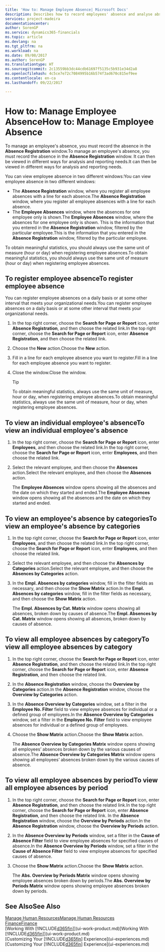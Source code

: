 ```yaml
---
title: 'How to: Manage Employee Absence| Microsoft Docs'
description: Describes how to record employees' absence and analyse absence statistics.
services: project-madeira
documentationcenter: 
author: SorenGP
ms.service: dynamics365-financials
ms.topic: article
ms.devlang: na
ms.tgt_pltfrm: na
ms.workload: na
ms.date: 09/08/2017
ms.author: SorenGP
ms.translationtype: HT
ms.sourcegitcommit: 2c13559bb3dc44cdb61697f5135c5b931e34d2a8
ms.openlocfilehash: 4c5ce7e72c7084995b16b574f3ad670c815ef9ee
ms.contentlocale: en-ca
ms.lasthandoff: 09/22/2017

---
```

# <a name="how-to-manage-employee-absence"></a><span data-ttu-id="f6016-103">How to: Manage Employee Absence</span><span class="sxs-lookup"><span data-stu-id="f6016-103">How to: Manage Employee Absence</span></span>
<span data-ttu-id="f6016-104">To manage an employee's absence, you must record the absence in the **Absence Registration** window.</span><span class="sxs-lookup"><span data-stu-id="f6016-104">To manage an employee's absence, you must record the absence in the **Absence Registration** window.</span></span> <span data-ttu-id="f6016-105">It can then be viewed in different ways for analysis and reporting needs.</span><span class="sxs-lookup"><span data-stu-id="f6016-105">It can then be viewed in different ways for analysis and reporting needs.</span></span>

<span data-ttu-id="f6016-106">You can view employee absence in two different windows:</span><span class="sxs-lookup"><span data-stu-id="f6016-106">You can view employee absence in two different windows:</span></span>

* <span data-ttu-id="f6016-107">The **Absence Registration** window, where you register all employee absences with a line for each absence.</span><span class="sxs-lookup"><span data-stu-id="f6016-107">The **Absence Registration** window, where you register all employee absences with a line for each absence.</span></span>
* <span data-ttu-id="f6016-108">The **Employee Absences** window, where the absences for one employee only is shown.</span><span class="sxs-lookup"><span data-stu-id="f6016-108">The **Employee Absences** window, where the absences for one employee only is shown.</span></span> <span data-ttu-id="f6016-109">This is the information that you entered in the **Absence Registration** window, filtered by the particular employee.</span><span class="sxs-lookup"><span data-stu-id="f6016-109">This is the information that you entered in the **Absence Registration** window, filtered by the particular employee.</span></span>

<span data-ttu-id="f6016-110">To obtain meaningful statistics, you should always use the same unit of measure (hour or day) when registering employee absences.</span><span class="sxs-lookup"><span data-stu-id="f6016-110">To obtain meaningful statistics, you should always use the same unit of measure (hour or day) when registering employee absences.</span></span>

## <a name="to-register-employee-absence"></a><span data-ttu-id="f6016-111">To register employee absence</span><span class="sxs-lookup"><span data-stu-id="f6016-111">To register employee absence</span></span>
<span data-ttu-id="f6016-112">You can register employee absences on a daily basis or at some other interval that meets your organizational needs.</span><span class="sxs-lookup"><span data-stu-id="f6016-112">You can register employee absences on a daily basis or at some other interval that meets your organizational needs.</span></span>

1. <span data-ttu-id="f6016-113">In the top right corner, choose the **Search for Page or Report** icon, enter **Absence Registration**, and then choose the related link.</span><span class="sxs-lookup"><span data-stu-id="f6016-113">In the top right corner, choose the **Search for Page or Report** icon, enter **Absence Registration**, and then choose the related link.</span></span>
2. <span data-ttu-id="f6016-114">Choose the **New** action.</span><span class="sxs-lookup"><span data-stu-id="f6016-114">Choose the **New** action.</span></span>
3. <span data-ttu-id="f6016-115">Fill in a line for each employee absence you want to register.</span><span class="sxs-lookup"><span data-stu-id="f6016-115">Fill in a line for each employee absence you want to register.</span></span>
4. <span data-ttu-id="f6016-116">Close the window.</span><span class="sxs-lookup"><span data-stu-id="f6016-116">Close the window.</span></span>

    > [!Tip]
    > <span data-ttu-id="f6016-117">To obtain meaningful statistics, always use the same unit of measure, hour or day, when registering employee absences.</span><span class="sxs-lookup"><span data-stu-id="f6016-117">To obtain meaningful statistics, always use the same unit of measure, hour or day, when registering employee absences.</span></span>

## <a name="to-view-an-individual-employees-absence"></a><span data-ttu-id="f6016-118">To view an individual employee's absence</span><span class="sxs-lookup"><span data-stu-id="f6016-118">To view an individual employee's absence</span></span>
1. <span data-ttu-id="f6016-119">In the top right corner, choose the **Search for Page or Report** icon, enter **Employees**, and then choose the related link.</span><span class="sxs-lookup"><span data-stu-id="f6016-119">In the top right corner, choose the **Search for Page or Report** icon, enter **Employees**, and then choose the related link.</span></span>
2. <span data-ttu-id="f6016-120">Select the relevant employee, and then choose the **Absences** action.</span><span class="sxs-lookup"><span data-stu-id="f6016-120">Select the relevant employee, and then choose the **Absences** action.</span></span>

    <span data-ttu-id="f6016-121">The **Employee Absences** window opens showing all the absences and the date on which they started and ended.</span><span class="sxs-lookup"><span data-stu-id="f6016-121">The **Employee Absences** window opens showing all the absences and the date on which they started and ended.</span></span>

## <a name="to-view-an-employees-absence-by-categories"></a><span data-ttu-id="f6016-122">To view an employee's absence by categories</span><span class="sxs-lookup"><span data-stu-id="f6016-122">To view an employee's absence by categories</span></span>
1. <span data-ttu-id="f6016-123">In the top right corner, choose the **Search for Page or Report** icon, enter **Employees**, and then choose the related link.</span><span class="sxs-lookup"><span data-stu-id="f6016-123">In the top right corner, choose the **Search for Page or Report** icon, enter **Employees**, and then choose the related link.</span></span>
2. <span data-ttu-id="f6016-124">Select the relevant employee, and then choose the **Absences by Categories** action.</span><span class="sxs-lookup"><span data-stu-id="f6016-124">Select the relevant employee, and then choose the **Absences by Categories** action.</span></span>
3. <span data-ttu-id="f6016-125">In the **Empl. Absences by categories** window, fill in the filter fields as necessary, and then choose the **Show Matrix** action.</span><span class="sxs-lookup"><span data-stu-id="f6016-125">In the **Empl. Absences by categories** window, fill in the filter fields as necessary, and then choose the **Show Matrix** action.</span></span>

    <span data-ttu-id="f6016-126">The **Empl. Absences by Cat. Matrix** window opens showing all absences, broken down by causes of absence.</span><span class="sxs-lookup"><span data-stu-id="f6016-126">The **Empl. Absences by Cat. Matrix** window opens showing all absences, broken down by causes of absence.</span></span>

## <a name="to-view-all-employee-absences-by-category"></a><span data-ttu-id="f6016-127">To view all employee absences by category</span><span class="sxs-lookup"><span data-stu-id="f6016-127">To view all employee absences by category</span></span>
1. <span data-ttu-id="f6016-128">In the top right corner, choose the **Search for Page or Report** icon, enter **Absence Registration**, and then choose the related link.</span><span class="sxs-lookup"><span data-stu-id="f6016-128">In the top right corner, choose the **Search for Page or Report** icon, enter **Absence Registration**, and then choose the related link.</span></span>
2. <span data-ttu-id="f6016-129">In the **Absence Registration** window, choose the **Overview by Categories** action.</span><span class="sxs-lookup"><span data-stu-id="f6016-129">In the **Absence Registration** window, choose the **Overview by Categories** action.</span></span>
3. <span data-ttu-id="f6016-130">In the **Absence Overview by Categories** window, set a filter in the **Employee No. Filter** field to view employee absences for individual or a defined group of employees.</span><span class="sxs-lookup"><span data-stu-id="f6016-130">In the **Absence Overview by Categories** window, set a filter in the **Employee No. Filter** field to view employee absences for individual or a defined group of employees.</span></span>
4. <span data-ttu-id="f6016-131">Choose the **Show Matrix** action.</span><span class="sxs-lookup"><span data-stu-id="f6016-131">Choose the **Show Matrix** action.</span></span>

    <span data-ttu-id="f6016-132">The **Absence Overview by Categories Matrix** window opens showing all employees’ absences broken down by the various causes of absence.</span><span class="sxs-lookup"><span data-stu-id="f6016-132">The **Absence Overview by Categories Matrix** window opens showing all employees’ absences broken down by the various causes of absence.</span></span>

## <a name="to-view-all-employee-absences-by-period"></a><span data-ttu-id="f6016-133">To view all employee absences by period</span><span class="sxs-lookup"><span data-stu-id="f6016-133">To view all employee absences by period</span></span>
1. <span data-ttu-id="f6016-134">In the top right corner, choose the **Search for Page or Report** icon, enter **Absence Registration**, and then choose the related link.</span><span class="sxs-lookup"><span data-stu-id="f6016-134">In the top right corner, choose the **Search for Page or Report** icon, enter **Absence Registration**, and then choose the related link.</span></span>
   <span data-ttu-id="f6016-135">In the **Absence Registration** window, choose the **Overview by Periods** action.</span><span class="sxs-lookup"><span data-stu-id="f6016-135">In the **Absence Registration** window, choose the **Overview by Periods** action.</span></span>
2. <span data-ttu-id="f6016-136">In the **Absence Overview by Periods** window, set a filter in the **Cause of Absence Filter** field to view employee absences for specified causes of absence.</span><span class="sxs-lookup"><span data-stu-id="f6016-136">In the **Absence Overview by Periods** window, set a filter in the **Cause of Absence Filter** field to view employee absences for specified causes of absence.</span></span>
3. <span data-ttu-id="f6016-137">Choose the **Show Matrix** action.</span><span class="sxs-lookup"><span data-stu-id="f6016-137">Choose the **Show Matrix** action.</span></span>

    <span data-ttu-id="f6016-138">The **Abs. Overview by Periods Matrix** window opens showing employee absences broken down by periods.</span><span class="sxs-lookup"><span data-stu-id="f6016-138">The **Abs. Overview by Periods Matrix** window opens showing employee absences broken down by periods.</span></span>

## <a name="see-also"></a><span data-ttu-id="f6016-139">See Also</span><span class="sxs-lookup"><span data-stu-id="f6016-139">See Also</span></span>
[<span data-ttu-id="f6016-140">Manage Human Resources</span><span class="sxs-lookup"><span data-stu-id="f6016-140">Manage Human Resources</span></span>](hr-manage-human-resources.md)  
[<span data-ttu-id="f6016-141">Finance</span><span class="sxs-lookup"><span data-stu-id="f6016-141">Finance</span></span>](finance.md)  
<span data-ttu-id="f6016-142">[Working With [!INCLUDE[d365fin](includes/d365fin_md.md)]](ui-work-product.md)</span><span class="sxs-lookup"><span data-stu-id="f6016-142">[Working With [!INCLUDE[d365fin](includes/d365fin_md.md)]](ui-work-product.md)</span></span>  
<span data-ttu-id="f6016-143">[Customizing Your [!INCLUDE[d365fin](includes/d365fin_md.md)] Experience](ui-experiences.md)</span><span class="sxs-lookup"><span data-stu-id="f6016-143">[Customizing Your [!INCLUDE[d365fin](includes/d365fin_md.md)] Experience](ui-experiences.md)</span></span>

